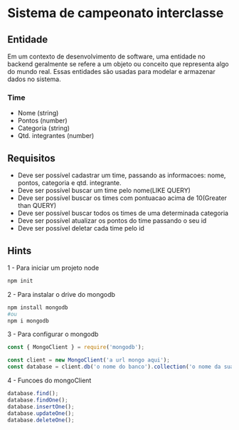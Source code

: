 # Sistema de campeonato interclasse

## Entidade
Em um contexto de desenvolvimento de software, uma entidade no backend geralmente
se refere a um objeto ou conceito que representa algo do mundo real. Essas entidades
são usadas para modelar e armazenar dados no sistema.

### Time
- Nome (string)
- Pontos (number)
- Categoria (string)
- Qtd. integrantes (number)

## Requisitos
- Deve ser possível cadastrar um time, passando as informacoes: nome, pontos, categoria
e qtd. integrante.
- Deve ser possível buscar um time pelo nome(LIKE QUERY)
- Deve ser possível buscar os times com pontuacao acima de 10(Greater than QUERY)
- Deve ser possível buscar todos os times de uma determinada categoria
- Deve ser possível atualizar os pontos do time passando o seu id
- Deve ser possível deletar cada time pelo id

## Hints
1 - Para iniciar um projeto node
```bash
npm init
```

2 - Para instalar o drive do mongodb
```bash
npm install mongodb
#ou
npm i mongodb
```

3 - Para configurar o mongodb
```js
const { MongoClient } = require('mongodb');

const client = new MongoClient('a url mongo aqui');
const database = client.db('o nome do banco').collection('o nome da sua collection/tabela');
```

4 - Funcoes do mongoClient
```js
database.find();
database.findOne();
database.insertOne();
database.updateOne();
database.deleteOne();
```